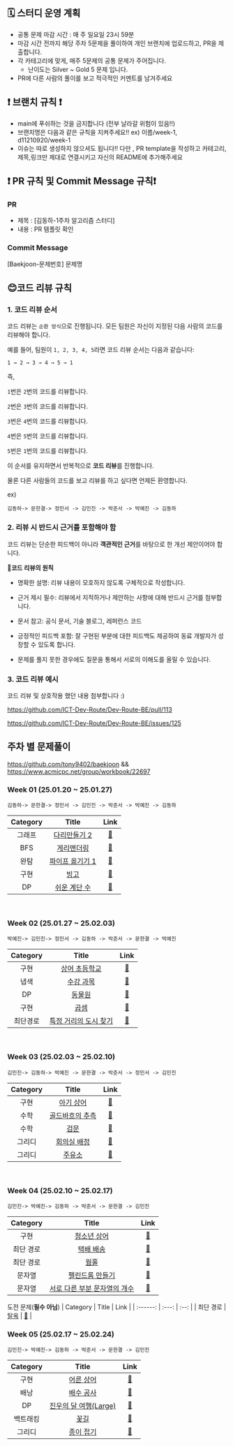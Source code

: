 
## 🗓️ 스터디 운영 계획
- 공통 문제 마감 시간 : 매 주 일요일 23시 59분
- 마감 시간 전까지 해당 주차 5문제을 풀이하여 개인 브랜치에 업로드하고, PR을 제출합니다.
- 각 카테고리에 맞게, 매주 5문제의 공통 문제가 주어집니다.
    - 난이도는 Silver ~ Gold 5 문제 입니다.
- PR에 다른 사람의 풀이를 보고 적극적인 커멘트를 남겨주세요

## ❗️ 브랜치 규칙 ❗️
- main에 푸쉬하는 것을 금지합니다 (전부 날라갈 위험이 있음!!)
- 브랜치명은 다음과 같은 규칙을 지켜주세요!! ex) 이름/week-1, d11210920/week-1
- 이슈는 따로 생성하지 않으셔도 됩니다!! 다만 , PR template을 작성하고 카테고리,제목,링크만 제대로 연결시키고 자신의 README에 추가해주세요
## ❗️ PR 규칙 및 Commit Message 규칙❗️
### PR
- 제목 : [김동하-1주차 알고리즘 스터디]
- 내용 : PR 템플릿 확인 
  <br>
  
### Commit Message
[Baekjoon-문제번호] 문제명

 


## 😊코드 리뷰 규칙 
### 1. 코드 리뷰 순서

코드 리뷰는 ```순환 방식```으로 진행됩니다. 모든 팀원은 자신이 지정된 다음 사람의 코드를 리뷰해야 합니다.

예를 들어, 팀원이 ```1, 2, 3, 4, 5```라면 코드 리뷰 순서는 다음과 같습니다:
```
1 → 2 → 3 → 4 → 5 → 1
```
즉,

```1```번은 ```2```번의 코드를 리뷰합니다.

```2```번은 ```3```번의 코드를 리뷰합니다.

```3```번은 ```4```번의 코드를 리뷰합니다.

```4```번은 ```5```번의 코드를 리뷰합니다.

```5```번은 ```1```번의 코드를 리뷰합니다.

이 순서를 유지하면서 반복적으로 **코드 리뷰**를 진행합니다.

물론 다른 사람들의 코드를 보고 리뷰를 하고 싶다면 언제든 환영합니다.

ex)
```
김동하-> 문한결-> 정민서 -> 김민진 -> 박준서 -> 박예진 -> 김동하
```
### 2. 리뷰 시 반드시 근거를 포함해야 함

코드 리뷰는 단순한 피드백이 아니라 **객관적인 근거**를 바탕으로 한 개선 제안이어야 합니다.

🔹**코드 리뷰의 원칙**

- 명확한 설명: 리뷰 내용이 모호하지 않도록 구체적으로 작성합니다.

- 근거 제시 필수: 리뷰에서 지적하거나 제안하는 사항에 대해 반드시 근거를 첨부합니다.

- 문서 참고: 공식 문서, 기술 블로그, 레퍼런스 코드

- 긍정적인 피드백 포함: 잘 구현된 부분에 대한 피드백도 제공하여 동료 개발자가 성장할 수 있도록 합니다.

- 문제를 풀지 못한 경우에도 질문을 통해서 서로의 이해도를 올릴 수 있습니다. 

### 3. 코드 리뷰 예시

코드 리뷰 및 상호작용 했던 내용 첨부합니다 :)

https://github.com/ICT-Dev-Route/Dev-Route-BE/pull/113

https://github.com/ICT-Dev-Route/Dev-Route-BE/issues/125


## 주차 별 문제풀이 
https://github.com/tony9402/baekjoon &&  https://www.acmicpc.net/group/workbook/22697
 
### Week 01 (25.01.20 ~ 25.01.27)

```
김동하-> 문한결-> 정민서 -> 김민진 -> 박준서 -> 박예진 -> 김동하
```

| Category | Title | Link |
| :------: | :---: | :--: |
| 그래프 |  <a href="https://www.acmicpc.net/problem/17472">다리만들기 2</a> | <a href="">🔗</a> |
| BFS |  <a href="https://www.acmicpc.net/problem/17471">게리맨더링</a> | <a href="">🔗</a> |
| 완탐 |  <a href="https://www.acmicpc.net/problem/17070">파이프 옮기기 1</a> | <a href="">🔗</a> |
| 구현 |  <a href="https://www.acmicpc.net/problem/2578">빙고</a> | <a href="">🔗</a> |
| DP |  <a href="https://www.acmicpc.net/problem/10844">쉬운 계단 수</a> | <a href="">🔗</a> |
<br>

### Week 02 (25.01.27 ~ 25.02.03)

```
박예진-> 김민진-> 정민서 -> 김동하 -> 박준서 -> 문한결 -> 박예진
```

| Category | Title | Link |
| :------: | :---: | :--: |
| 구현 |  <a href="https://www.acmicpc.net/problem/21608">상어 초등학교</a> | <a href="">🔗</a> |
| 냅색 |  <a href="https://www.acmicpc.net/problem/17845">수강 과목</a> | <a href="">🔗</a> |
| DP |  <a href="https://www.acmicpc.net/problem/1309">동물원</a> | <a href="">🔗</a> |
| 구현 |  <a href="https://www.acmicpc.net/problem/1629">곱셈</a> | <a href="">🔗</a> |
| 최단경로 |  <a href="https://www.acmicpc.net/problem/18352">특정 거리의 도시 찾기</a> | <a href="">🔗</a> |
<br>

### Week 03 (25.02.03 ~ 25.02.10)

```
김민진-> 김동하-> 박예진 -> 문한결 -> 박준서 -> 정민서 -> 김민진
```

| Category | Title | Link |
| :------: | :---: | :--: |
| 구현 |  <a href="https://www.acmicpc.net/problem/16236">아기 상어</a> | <a href="">🔗</a> |
| 수학 |  <a href="https://www.acmicpc.net/problem/9020">골드바흐의 추측</a> | <a href="">🔗</a> |
| 수학 |  <a href="https://www.acmicpc.net/problem/2981">검문</a> | <a href="">🔗</a> |
| 그리디 |  <a href="https://www.acmicpc.net/problem/1931">회의실 배정</a> | <a href="">🔗</a> |
| 그리디 |  <a href="https://www.acmicpc.net/problem/13305">주유소</a> | <a href="">🔗</a> |
<br>

### Week 04 (25.02.10 ~ 25.02.17)

```
김민진-> 박예진-> 김동하 -> 박준서 -> 문한결 -> 김민진
```

| Category | Title | Link |
| :------: | :---: | :--: |
| 구현 |  <a href="https://www.acmicpc.net/problem/19236">청소년 상어</a> | <a href="">🔗</a> |
| 최단 경로 |  <a href="https://www.acmicpc.net/problem/5972">택배 배송</a> | <a href="https://www.acmicpc.net/problem/5972">🔗</a> |
| 최단 경로 |  <a href="https://www.acmicpc.net/problem/1865">웜홀</a> | <a href="https://www.acmicpc.net/problem/1865">🔗</a> |
| 문자열 |  <a href="https://www.acmicpc.net/problem/1254">펠린드롬 만들기</a> | <a href="https://www.acmicpc.net/problem/1254">🔗</a> |
| 문자열 |  <a href="https://www.acmicpc.net/problem/11478">서로 다른 부분 문자열의 개수</a> | <a href="https://www.acmicpc.net/problem/11478">🔗</a> |

도전 문제(**필수 아님**)
| Category | Title | Link |
| :------: | :---: | :--: |
| 최단 경로 |  <a href="https://www.acmicpc.net/problem/9376">탈옥</a> | <a href="https://www.acmicpc.net/problem/9376">🔗</a> |
<br>

### Week 05 (25.02.17 ~ 25.02.24)

```
김민진-> 박예진-> 김동하 -> 박준서 -> 문한결 -> 김민진
```

| Category | Title | Link |
| :------: | :---: | :--: |
| 구현 |  <a href="https://www.acmicpc.net/problem/19237">어른 상어</a> | <a href="https://www.acmicpc.net/problem/19237">🔗</a> |
| 배낭 |  <a href="https://www.acmicpc.net/problem/15817">배수 공사</a> | <a href="https://www.acmicpc.net/problem/15817">🔗</a> |
| DP |  <a href="https://www.acmicpc.net/problem/17485">진우의 달 여행(Large)</a> | <a href="https://www.acmicpc.net/problem/17485">🔗</a> |
| 백트래킹 |  <a href="https://www.acmicpc.net/problem/14620">꽃길</a> | <a href="https://www.acmicpc.net/problem/14620">🔗</a> |
| 그리디 |  <a href="https://www.acmicpc.net/problem/1802">종이 접기</a> | <a href="https://www.acmicpc.net/problem/1802">🔗</a> |

<br>
